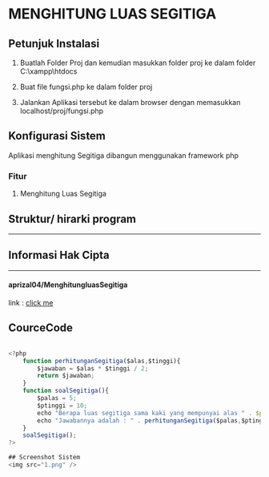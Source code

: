 
# MENGHITUNG LUAS SEGITIGA

## Petunjuk Instalasi


1. Buatlah Folder Proj dan kemudian masukkan folder proj ke dalam folder C:\xampp\htdocs

2. Buat file fungsi.php ke dalam folder proj

3. Jalankan Aplikasi tersebut ke dalam browser dengan memasukkan localhost/proj/fungsi.php

## Konfigurasi Sistem 
Aplikasi menghitung Segitiga dibangun menggunakan framework php 
### Fitur
1. Menghitung Luas Segitiga 

## Struktur/ hirarki program
<hr>

## Informasi Hak Cipta
<hr>

#### aprizal04/MenghitungluasSegitiga
link : [click me](https://github.com/aprizal04/MenghitungluasSegitiga/tree/main)

## CourceCode
```javascript

<?php
	function perhitunganSegitiga($alas,$tinggi){
		$jawaban = $alas * $tinggi / 2;
		return $jawaban;
	}
	function soalSegitiga(){
		$palas = 5;
		$ptinggi = 10;
		echo "Berapa luas segitiga sama kaki yang mempunyai alas " . $palas . " dan tinggi " . $ptinggi . "?<br>";
		echo "Jawabannya adalah : " . perhitunganSegitiga($palas,$ptinggi); 
	}
	soalSegitiga();
?>

## Screenshot Sistem
<img src="1.png" />
